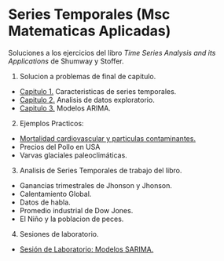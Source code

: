 # Series Temporales (Msc Matematicas Aplicadas)

Soluciones a los ejercicios del libro _Time Series Analysis and its Applications_ de Shumway y Stoffer.
 
1. Solucion a problemas de final de capitulo.  
 * [Capitulo 1.](https://github.com/Ryuta2329/Msc-Math-Applied/blob/main/Series%20Temporales/Shumway-Stoffer-Solutions.md#capitulo-1) Caracteristicas de series temporales.
 * [Capitulo 2.](https://github.com/Ryuta2329/Msc-Math-Applied/blob/main/Series%20Temporales/Shumway-Stoffer-Solutions.md#capitulo-2) Analisis de datos exploratorio.
 * [Capitulo 3.](https://github.com/Ryuta2329/Msc-Math-Applied/blob/main/Series%20Temporales/Shumway-Stoffer-Solutions.md#capitulo-3) Modelos ARIMA.
 
2. Ejemplos Practicos:   
 * [Mortalidad cardiovascular y particulas contaminantes.](https://github.com/Ryuta2329/Msc-Math-Applied/blob/main/Series%20Temporales/Pollution-Mortality-example.md)
 * Precios del Pollo en USA
 * Varvas glaciales paleoclimáticas.
 
3. Analisis de Series Temporales de trabajo del libro.  
 * Ganancias trimestrales de Jhonson y Jhonson.
 * Calentamiento Global.
 * Datos de habla.
 * Promedio industrial de Dow Jones.
 * El Niño y la poblacion de peces.

4. Sesiones de laboratorio.
 * [Sesión de Laboratorio: Modelos SARIMA.](https://github.com/Ryuta2329/Msc-Math-Applied/blob/main/Series%20Temporales/Lab-Session-8-FPP.md)